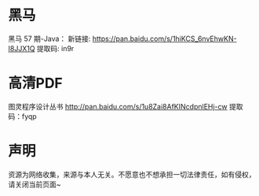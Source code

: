 # 黑马
黑马 57 期-Java：
新链接: https://pan.baidu.com/s/1hiKCS_6nvEhwKN-I8JJX1Q 提取码: in9r 



# 高清PDF
图灵程序设计丛书
http://pan.baidu.com/s/1u8Zai8AfKINcdpnlEHj-cw
提取码：fyqp



# 声明
资源为网络收集，来源与本人无关。不愿意也不想承担一切法律责任，如有侵权，请关闭当前页面~